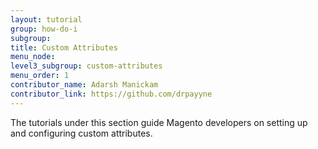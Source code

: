 ```yaml
---
layout: tutorial
group: how-do-i
subgroup:
title: Custom Attributes
menu_node:
level3_subgroup: custom-attributes
menu_order: 1
contributor_name: Adarsh Manickam
contributor_link: https://github.com/drpayyne
---
```


The tutorials under this section guide Magento developers on setting up and configuring custom attributes.
